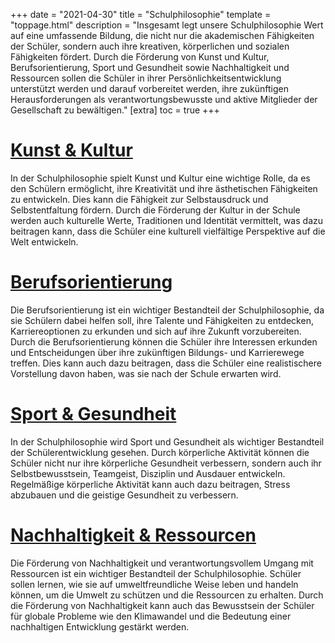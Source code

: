 +++
date = "2021-04-30"
title = "Schulphilosophie"
template = "toppage.html"
description = "Insgesamt legt unsere Schulphilosophie Wert auf eine umfassende Bildung, die nicht nur die akademischen Fähigkeiten der Schüler, sondern auch ihre kreativen, körperlichen und sozialen Fähigkeiten fördert. Durch die Förderung von Kunst und Kultur, Berufsorientierung, Sport und Gesundheit sowie Nachhaltigkeit und Ressourcen sollen die Schüler in ihrer Persönlichkeitsentwicklung unterstützt werden und darauf vorbereitet werden, ihre zukünftigen Herausforderungen als verantwortungsbewusste und aktive Mitglieder der Gesellschaft zu bewältigen."
[extra]
toc = true
+++


<div style=" max-width: 100%;margin: 0 auto" class="teaser"
id="teaser">
</div>

# [Kunst & Kultur<i class='fas fa-paint-brush'></i>](/categories/kunst-kultur/)
In der Schulphilosophie spielt Kunst und Kultur eine wichtige Rolle, da es den Schülern ermöglicht, ihre Kreativität und ihre ästhetischen Fähigkeiten zu entwickeln. Dies kann die Fähigkeit zur Selbstausdruck und Selbstentfaltung fördern. Durch die Förderung der Kultur in der Schule werden auch kulturelle Werte, Traditionen und Identität vermittelt, was dazu beitragen kann, dass die Schüler eine kulturell vielfältige Perspektive auf die Welt entwickeln.
# [Berufsorientierung<i class='fas fa-compass'></i>](/categories/berufsorientierung/)
Die Berufsorientierung ist ein wichtiger Bestandteil der Schulphilosophie, da sie Schülern dabei helfen soll, ihre Talente und Fähigkeiten zu entdecken, Karriereoptionen zu erkunden und sich auf ihre Zukunft vorzubereiten. Durch die Berufsorientierung können die Schüler ihre Interessen erkunden und Entscheidungen über ihre zukünftigen Bildungs- und Karrierewege treffen. Dies kann auch dazu beitragen, dass die Schüler eine realistischere Vorstellung davon haben, was sie nach der Schule erwarten wird.
# [Sport & Gesundheit<i class='fas fa-skiing'></i>](/categories/sport-gesundheit/)
In der Schulphilosophie wird Sport und Gesundheit als wichtiger Bestandteil der Schülerentwicklung gesehen. Durch körperliche Aktivität können die Schüler nicht nur ihre körperliche Gesundheit verbessern, sondern auch ihr Selbstbewusstsein, Teamgeist, Disziplin und Ausdauer entwickeln. Regelmäßige körperliche Aktivität kann auch dazu beitragen, Stress abzubauen und die geistige Gesundheit zu verbessern.
# [Nachhaltigkeit & Ressourcen<i class='fas fa-lightbulb'></i>](/categories/nachhaltigkeit-ressourcen)
Die Förderung von Nachhaltigkeit und verantwortungsvollem Umgang mit Ressourcen ist ein wichtiger Bestandteil der Schulphilosophie. Schüler sollen lernen, wie sie auf umweltfreundliche Weise leben und handeln können, um die Umwelt zu schützen und die Ressourcen zu erhalten. Durch die Förderung von Nachhaltigkeit kann auch das Bewusstsein der Schüler für globale Probleme wie den Klimawandel und die Bedeutung einer nachhaltigen Entwicklung gestärkt werden.
